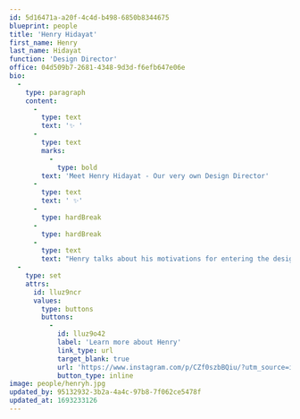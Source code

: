 ```yaml
---
id: 5d16471a-a20f-4c4d-b498-6850b8344675
blueprint: people
title: 'Henry Hidayat'
first_name: Henry
last_name: Hidayat
function: 'Design Director'
office: 04d509b7-2681-4348-9d3d-f6efb647e06e
bio:
  -
    type: paragraph
    content:
      -
        type: text
        text: '✨ '
      -
        type: text
        marks:
          -
            type: bold
        text: 'Meet Henry Hidayat - Our very own Design Director'
      -
        type: text
        text: ' ✨'
      -
        type: hardBreak
      -
        type: hardBreak
      -
        type: text
        text: "Henry talks about his motivations for entering the design industry, the latest project he's worked on, and how his approach to design has evolved since joining Coates!"
  -
    type: set
    attrs:
      id: lluz9ncr
      values:
        type: buttons
        buttons:
          -
            id: lluz9o42
            label: 'Learn more about Henry'
            link_type: url
            target_blank: true
            url: 'https://www.instagram.com/p/CZf0szbBQiu/?utm_source=ig_web_copy_link&igshid=MzRlODBiNWFlZA=='
            button_type: inline
image: people/henryh.jpg
updated_by: 95132932-3b2a-4a4c-97b8-7f062ce5478f
updated_at: 1693233126
---
```

